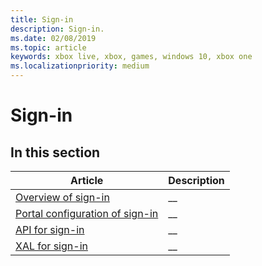 ```yaml
---
title: Sign-in
description: Sign-in.
ms.date: 02/08/2019
ms.topic: article
keywords: xbox live, xbox, games, windows 10, xbox one
ms.localizationpriority: medium
---
```

# Sign-in


## In this section

| Article | Description |
|---------|-------------|
| [Overview of sign-in](overview.md) | __ |
| [Portal configuration of sign-in](portal.md) | __ |
| [API for sign-in](api.md) | __ |
| [XAL for sign-in](xal/index.md) | __ |
